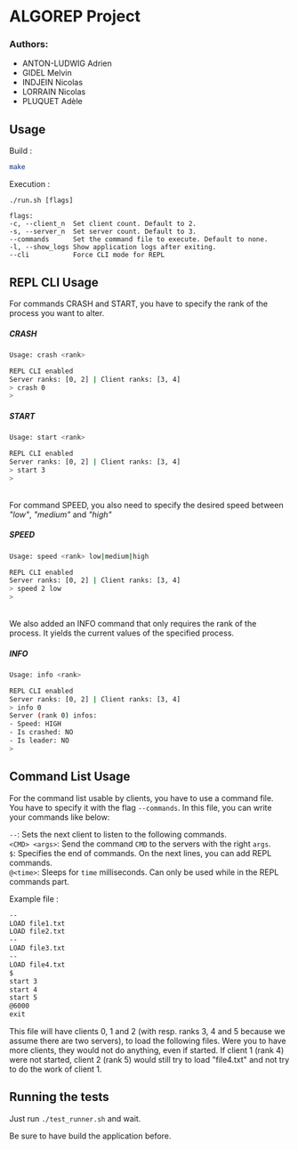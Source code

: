 # ALGOREP Project

### Authors:
 - ANTON-LUDWIG Adrien
 - GIDEL Melvin
 - INDJEIN Nicolas
 - LORRAIN Nicolas
 - PLUQUET Adèle

## Usage

Build : 
```sh
make
```

Execution :

```
./run.sh [flags]

flags:
-c, --client_n  Set client count. Default to 2.
-s, --server_n  Set server count. Default to 3.
--commands      Set the command file to execute. Default to none.
-l, --show_logs Show application logs after exiting.
--cli           Force CLI mode for REPL
```

## REPL CLI Usage

For commands CRASH and START, you have to specify the rank of the process you want to alter.

##### CRASH 
```sh
Usage: crash <rank>
```
```sh
REPL CLI enabled
Server ranks: [0, 2] | Client ranks: [3, 4]
> crash 0
>
```
##### START
```sh
Usage: start <rank>
```
```sh
REPL CLI enabled
Server ranks: [0, 2] | Client ranks: [3, 4]
> start 3
>
```
\
For command SPEED, you also need to specify the desired speed between *"low"*, *"medium"* and *"high"*
##### SPEED 
```sh
Usage: speed <rank> low|medium|high
```
```sh
REPL CLI enabled
Server ranks: [0, 2] | Client ranks: [3, 4]
> speed 2 low
>
```
\
We also added an INFO command that only requires the rank of the process. It yields the current values of the specified process.
##### INFO
```sh
Usage: info <rank>
```
```sh
REPL CLI enabled
Server ranks: [0, 2] | Client ranks: [3, 4]
> info 0
Server (rank 0) infos:
- Speed: HIGH
- Is crashed: NO
- Is leader: NO
> 
```

## Command List Usage

For the command list usable by clients, you have to use a command file. You have to specify it with the flag ```--commands```.
In this file, you can write your commands like below:

```--```: Sets the next client to listen to the following commands.\
```<CMD> <args>```: Send the command ```CMD``` to the servers with the right ```args```.\
```$```: Specifies the end of commands. On the next lines, you can add REPL commands.\
```@<time>```: Sleeps for ```time``` milliseconds. Can only be used while in the REPL commands part.

Example file :
```txt
--
LOAD file1.txt
LOAD file2.txt
--
LOAD file3.txt
--
LOAD file4.txt
$
start 3
start 4
start 5
@6000
exit
```

This file will have clients 0, 1 and 2 (with resp. ranks 3, 4 and 5 because we assume there are two servers), to load the following files. Were you to have more clients, they would not do anything, even if started.
If client 1 (rank 4) were not started, client 2 (rank 5) would still try to load "file4.txt" and not try to do the work of client 1.

## Running the tests

Just run `./test_runner.sh` and wait.

Be sure to have build the application before.